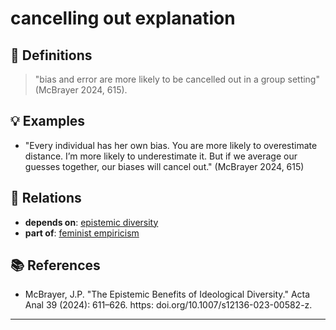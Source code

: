 # cancelling out explanation

## 📖 Definitions

> "bias and error are more likely to be cancelled out in a group setting" (McBrayer 2024, 615).

## 💡 Examples

- "Every individual has her own bias. You are more likely to overestimate distance. I’m more likely to underestimate it. But if we average our guesses together, our biases will cancel out." (McBrayer 2024, 615)

## 🔗 Relations

- **depends on**: [epistemic diversity](./epistemic-diversity.md)
- **part of**: [feminist empiricism](./feminist-empiricism.md)

## 📚 References

- McBrayer, J.P. "The Epistemic Benefits of Ideological Diversity." Acta Anal 39 (2024): 611–626. https: doi.org/10.1007/s12136-023-00582-z.

---

<script src="https://giscus.app/client.js"
                data-repo="natesheehan/conceptcartography"
                data-repo-id="R_kgDOPB5QiQ"
                data-category="General"
                data-category-id="DIC_kwDOPB5Qic4CsAxd"
                data-mapping="pathname"
                data-strict="0"
                data-reactions-enabled="1"
                data-emit-metadata="0"
                data-input-position="bottom"
                data-theme="catppuccin_mocha"
                data-lang="en"
                crossorigin="anonymous"
                async>
        </script>
        
